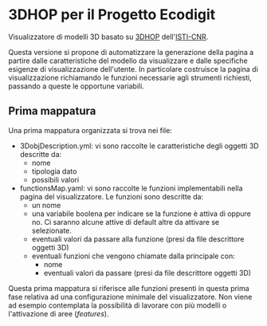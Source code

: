 # 3DHOP per il Progetto Ecodigit

Visualizzatore di modelli 3D basato su [3DHOP](http://vcg.isti.cnr.it/3dhop/) dell'[ISTI-CNR](https://www.isti.cnr.it/).

Questa versione si propone di automatizzare la generazione della pagina a partire dalle caratteristiche del modello da visualizzare e dalle specifiche esigenze di visualizzazione dell'utente. In particolare costruisce la pagina di visualizzazione richiamando le funzioni necessarie agli strumenti richiesti, passando a queste le opportune variabili.

## Prima mappatura 
Una prima mappatura organizzata si trova nei file:
* 3DobjDescription.yml: vi sono raccolte le caratteristiche degli oggetti 3D descritte da:
    * nome
    * tipologia dato
    * possibili valori
* functionsMap.yaml: vi sono raccolte le funzioni implementabili nella pagina del visualizzatore. Le funzioni sono descritte da:
    * un nome
    * una variabile boolena per indicare se la funzione è attiva di oppure no. Ci saranno alcune attive di default altre da attivare se selezionate.
    * eventuali valori da passare alla funzione (presi da file descrittore oggetti 3D)
    * eventuali funzioni che vengono chiamate dalla principale con:
        * nome
        * eventuali valori da passare (presi da file descrittore oggetti 3D)

Questa prima mappatura si riferisce alle funzioni presenti in questa prima fase relativa ad una configurazione minimale del visualizzatore. Non viene ad esempio contemplata la possibilità di lavorare con più modelli o l'attivazione di aree (*features*).